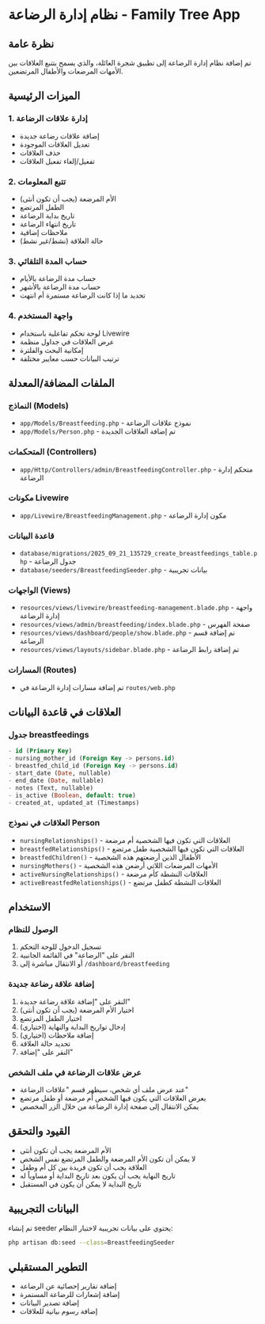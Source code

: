 # نظام إدارة الرضاعة - Family Tree App

## نظرة عامة
تم إضافة نظام إدارة الرضاعة إلى تطبيق شجرة العائلة، والذي يسمح بتتبع العلاقات بين الأمهات المرضعات والأطفال المرتضعين.

## الميزات الرئيسية

### 1. إدارة علاقات الرضاعة
- إضافة علاقات رضاعة جديدة
- تعديل العلاقات الموجودة
- حذف العلاقات
- تفعيل/إلغاء تفعيل العلاقات

### 2. تتبع المعلومات
- الأم المرضعة (يجب أن تكون أنثى)
- الطفل المرتضع
- تاريخ بداية الرضاعة
- تاريخ انتهاء الرضاعة
- ملاحظات إضافية
- حالة العلاقة (نشط/غير نشط)

### 3. حساب المدة التلقائي
- حساب مدة الرضاعة بالأيام
- حساب مدة الرضاعة بالأشهر
- تحديد ما إذا كانت الرضاعة مستمرة أم انتهت

### 4. واجهة المستخدم
- لوحة تحكم تفاعلية باستخدام Livewire
- عرض العلاقات في جداول منظمة
- إمكانية البحث والفلترة
- ترتيب البيانات حسب معايير مختلفة

## الملفات المضافة/المعدلة

### النماذج (Models)
- `app/Models/Breastfeeding.php` - نموذج علاقات الرضاعة
- `app/Models/Person.php` - تم إضافة العلاقات الجديدة

### المتحكمات (Controllers)
- `app/Http/Controllers/admin/BreastfeedingController.php` - متحكم إدارة الرضاعة

### مكونات Livewire
- `app/Livewire/BreastfeedingManagement.php` - مكون إدارة الرضاعة

### قاعدة البيانات
- `database/migrations/2025_09_21_135729_create_breastfeedings_table.php` - جدول الرضاعة
- `database/seeders/BreastfeedingSeeder.php` - بيانات تجريبية

### الواجهات (Views)
- `resources/views/livewire/breastfeeding-management.blade.php` - واجهة إدارة الرضاعة
- `resources/views/admin/breastfeeding/index.blade.php` - صفحة الفهرس
- `resources/views/dashboard/people/show.blade.php` - تم إضافة قسم الرضاعة
- `resources/views/layouts/sidebar.blade.php` - تم إضافة رابط الرضاعة

### المسارات (Routes)
- تم إضافة مسارات إدارة الرضاعة في `routes/web.php`

## العلاقات في قاعدة البيانات

### جدول breastfeedings
```sql
- id (Primary Key)
- nursing_mother_id (Foreign Key -> persons.id)
- breastfed_child_id (Foreign Key -> persons.id)
- start_date (Date, nullable)
- end_date (Date, nullable)
- notes (Text, nullable)
- is_active (Boolean, default: true)
- created_at, updated_at (Timestamps)
```

### العلاقات في نموذج Person
- `nursingRelationships()` - العلاقات التي تكون فيها الشخصية أم مرضعة
- `breastfedRelationships()` - العلاقات التي تكون فيها الشخصية طفل مرتضع
- `breastfedChildren()` - الأطفال الذين أرضعتهم هذه الشخصية
- `nursingMothers()` - الأمهات المرضعات اللاتي أرضعن هذه الشخصية
- `activeNursingRelationships()` - العلاقات النشطة كأم مرضعة
- `activeBreastfedRelationships()` - العلاقات النشطة كطفل مرتضع

## الاستخدام

### الوصول للنظام
1. تسجيل الدخول للوحة التحكم
2. النقر على "الرضاعة" في القائمة الجانبية
3. أو الانتقال مباشرة إلى `/dashboard/breastfeeding`

### إضافة علاقة رضاعة جديدة
1. النقر على "إضافة علاقة رضاعة جديدة"
2. اختيار الأم المرضعة (يجب أن تكون أنثى)
3. اختيار الطفل المرتضع
4. إدخال تواريخ البداية والنهاية (اختياري)
5. إضافة ملاحظات (اختياري)
6. تحديد حالة العلاقة
7. النقر على "إضافة"

### عرض علاقات الرضاعة في ملف الشخص
- عند عرض ملف أي شخص، سيظهر قسم "علاقات الرضاعة"
- يعرض العلاقات التي يكون فيها الشخص أم مرضعة أو طفل مرتضع
- يمكن الانتقال إلى صفحة إدارة الرضاعة من خلال الزر المخصص

## القيود والتحقق
- الأم المرضعة يجب أن تكون أنثى
- لا يمكن أن تكون الأم المرضعة والطفل المرتضع نفس الشخص
- العلاقة يجب أن تكون فريدة بين كل أم وطفل
- تاريخ النهاية يجب أن يكون بعد تاريخ البداية أو مساوياً له
- تاريخ البداية لا يمكن أن يكون في المستقبل

## البيانات التجريبية
تم إنشاء seeder يحتوي على بيانات تجريبية لاختبار النظام:
```bash
php artisan db:seed --class=BreastfeedingSeeder
```

## التطوير المستقبلي
- إضافة تقارير إحصائية عن الرضاعة
- إضافة إشعارات للرضاعة المستمرة
- إضافة تصدير البيانات
- إضافة رسوم بيانية للعلاقات
